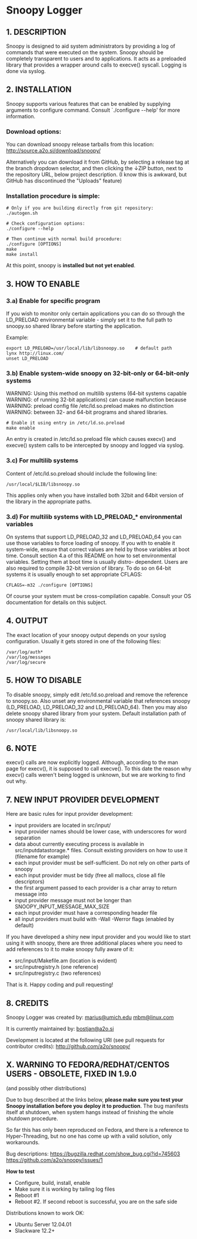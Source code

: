 # Snoopy Logger #



## 1. DESCRIPTION ##

Snoopy is designed to aid system administrators by providing a log of commands
that were executed on the system. Snoopy should be completely transparent to
users and to applications. It acts as a preloaded library that provides a
wrapper around calls to execve() syscall. Logging is done via syslog.



## 2. INSTALLATION ##

Snoopy supports various features that  can be enabled by supplying arguments
to configure command. Consult `./configure --help' for more information.


### Download options:

You can download snoopy release tarballs from this location:
http://source.a2o.si/download/snoopy/

Alternatively you can download it from GitHub, by selecting a release tag at
the branch dropdown selector, and then clicking the ↓ZIP button, next to the
repository URL, below project description.
(I know this is awkward, but GitHub has discontinued the "Uploads" feature)


### Installation procedure is simple:

    # Only if you are building directly from git repository:
    ./autogen.sh

    # Check configuration options:
    ./configure --help

    # Then continue with normal build procedure:
    ./configure [OPTIONS]
    make
    make install

At this point, snoopy is **installed but not yet enabled**.



## 3. HOW TO ENABLE ##

### 3.a) Enable for specific program ###

If you wish to monitor only certain applications you can do so through
the LD_PRELOAD environmental variable - simply set it to the full path
to snoopy.so shared library before starting the application.

Example:

    export LD_PRELOAD=/usr/local/lib/libsnoopy.so    # default path
    lynx http://linux.com/
    unset LD_PRELOAD


### 3.b) Enable system-wide snoopy on 32-bit-only or 64-bit-only systems ###

WARNING: Using this method on multilib systems (64-bit systems capable
WARNING: of running 32-bit applications) can cause malfunction because
WARNING: preload config file /etc/ld.so.preload makes  no  distinction
WARNING: between 32- and 64-bit programs and shared libraries.

    # Enable it using entry in /etc/ld.so.preload
    make enable

An entry is created in /etc/ld.so.preload file  which  causes  execv()
and execve() system calls to be intercepted by snoopy and logged via
syslog.


### 3.c) For multilib systems ###

Content of /etc/ld.so.preload should include the following line:

    /usr/local/$LIB/libsnoopy.so

This applies only when you have installed both 32bit and 64bit version
of the library in the appropriate paths.


### 3.d) For multilib systems with LD_PRELOAD_* environmental variables ###

On systems that support LD_PRELOAD_32 and LD_PRELOAD_64  you  can  use
those variables to force loading of snoopy. If you with to  enable  it
system-wide, ensure that correct values are held  by  those  variables
at boot time. Consult section  4.a  of  this  README  on  how  to  set
environmental variables. Setting them at boot time is usually  distro-
dependent.
Users are also required to compile 32-bit version of library. To do so
on 64-bit systems it is usually enough to set appropriate CFLAGS:

    CFLAGS=-m32 ./configure [OPTIONS]

Of course your system must be cross-compilation capable. Consult  your
OS documentation for details on this subject.



## 4. OUTPUT ##

The exact location  of  your  snoopy output  depends  on  your  syslog
configuration. Usually it gets stored in one of the following files:

    /var/log/auth*
    /var/log/messages
    /var/log/secure



## 5. HOW TO DISABLE ##

To disable snoopy, simply edit /etc/ld.so.preload and remove the
reference to snoopy.so. Also unset  any  environmental  variable  that
references snoopy (LD_PRELOAD, LD_PRELOAD_32 and LD_PRELOAD_64).  Then
you may also delete snoopy shared library from  your  system.  Default
installation path of snoopy shared library is:

    /usr/local/lib/libsnoopy.so



## 6. NOTE ##

execv() calls are now explicitly logged.   Although,  according to the
man page for execv(),  it is supposed to call execve().   To this date
the reason why execv()  calls weren't being logged is unknown,  but we
are working to find out why.



## 7. NEW INPUT PROVIDER DEVELOPMENT ##

Here are basic rules for input provider development:
- input providers are located in src/input/
- input provider names should be lower case, with underscores for word separation
- data about currently executing process is available in src/inputdatastorage.*
    files. Consult existing providers on how to use it (filename for example)
- each input provider must be self-sufficient. Do not rely on other parts of snoopy
- each input provider must be tidy (free all mallocs, close all file descriptors)
- the first argument passed to each provider is a char array to return message into
- input provider message must not be longer than SNOOPY_INPUT_MESSAGE_MAX_SIZE
- each input provider must have a corresponding header file
- all input providers must build with -Wall -Werror flags (enabled by default)

If you have developed a shiny new input provider and you would like to
start using it with snoopy, there are three additional places where you
need to add references to it to make snoopy fully aware of it:
- src/input/Makefile.am   (location is evident)
- src/inputregistry.h     (one reference)
- src/inputregistry.c     (two references)

That is it. Happy coding and pull requesting!



## 8. CREDITS ##

Snoopy Logger was created by:
     marius@umich.edu
        mbm@linux.com

It is currently maintained by:
    bostjan@a2o.si

Development is located at the following URI (see pull requests for
contributor credits):
    http://github.com/a2o/snoopy/



## X. WARNING TO FEDORA/REDHAT/CENTOS USERS - OBSOLETE, FIXED IN 1.9.0 ##
(and possibly other distributions)

Due to bug described at the links below, **please make sure you test your Snoopy
installation before you deploy it to production**. The bug manifests itself at
shutdown, when system hangs instead of finishing the whole shutdown procedure.

So far this has only been reproduced on Fedora, and there is a reference to
Hyper-Threading, but no one has come up with a valid solution, only workarounds.

Bug descriptions:
https://bugzilla.redhat.com/show_bug.cgi?id=745603
https://github.com/a2o/snoopy/issues/1

**How to test**
- Configure, build, install, enable
- Make sure it is working by tailing log files
- Reboot #1
- Reboot #2. If second reboot is successful, you are on the safe side

Distributions known to work OK:
* Ubuntu Server 12.04.01
* Slackware 12.2+
